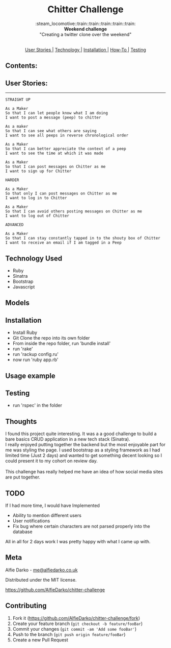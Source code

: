 <h1 align="center">Chitter Challenge</h1>

<div align="center">
  :steam_locomotive::train::train::train::train::train:
</div>
<div align="center">
  <strong>Weekend challenge</strong>
</div>
<div align="center">
  "Creating a twitter clone over the weekend"
</div>

<br />

<div align="center">

[User Stories ](#projects)  |
[Technology ](#recent-experience) |
[Installation ](#skills) |
[How-To ](#current-interests) |
[Testing ](#current-interests)

</div>

## Contents:

## User Stories:
-------

```
STRAIGHT UP

As a Maker
So that I can let people know what I am doing  
I want to post a message (peep) to chitter

As a maker
So that I can see what others are saying  
I want to see all peeps in reverse chronological order

As a Maker
So that I can better appreciate the context of a peep
I want to see the time at which it was made

As a Maker
So that I can post messages on Chitter as me
I want to sign up for Chitter

HARDER

As a Maker
So that only I can post messages on Chitter as me
I want to log in to Chitter

As a Maker
So that I can avoid others posting messages on Chitter as me
I want to log out of Chitter

ADVANCED

As a Maker
So that I can stay constantly tapped in to the shouty box of Chitter
I want to receive an email if I am tagged in a Peep
```
## Technology Used
- Ruby
- Sinatra
- Bootstrap
- Javascript

## Models

## Installation

- Install Ruby
- Git Clone the repo into its own folder
- From inside the repo folder, run 'bundle install'
- run 'rake'
- run 'rackup config.ru'
- now run 'ruby app.rb'

## Usage example

## Testing

- run 'rspec' in the folder

## Thoughts
I found this project quite interesting. It was a a good challenge to build a bare basics CRUD application in a new tech stack (Sinatra).<br> I really enjoyed putting together the backend but the most enjoyable part for me was styling the page. I used bootstrap as a styling framework as I had limited time (Just 2 days) and wanted to get something decent looking so I could present it to my cohort on review day. <br><br>
This challenge has really helped me have an idea of how social media sites are put together.
## TODO
If I had more time, I would have Implemented
- Ability to mention different users
- User notifications
- Fix bug where certain characters are not parsed properly into the database

All in all for 2 days work I was pretty happy with what I came up with.
## Meta

Alfie Darko - me@alfiedarko.co.uk

Distributed under the MIT license.

https://github.com/AlfieDarko/chitter-challenge

## Contributing

1. Fork it (<https://github.com/AlfieDarko/chitter-challenge/fork>)
2. Create your feature branch (`git checkout -b feature/fooBar`)
3. Commit your changes (`git commit -am 'Add some fooBar'`)
4. Push to the branch (`git push origin feature/fooBar`)
5. Create a new Pull Request
